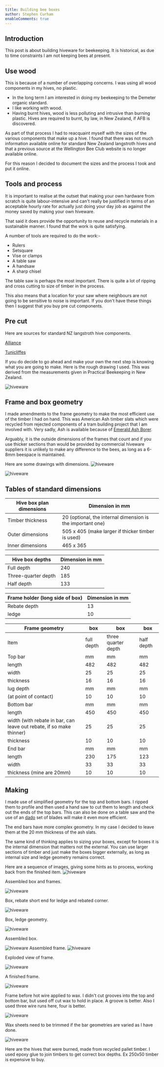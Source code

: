 ```yaml
---
title: Building bee boxes
author: Stephen Curham
enableComments: true
---
```

## Introduction
This post is about building hiveware for beekeeping. It is historical, as due to time constraints I am not keeping bees at present. 
<!--truncate-->
## Use wood
This is because of a number of overlapping concerns. 
I was using all wood components in my hives, no plastic. 

* In the long term I am interested in doing my beekeeping to the Demeter organic standard. 
* I like working with wood. 
* Having burnt hives, wood is less polluting and intrusive than burning plastic. Hives are required to burnt, by law, in New Zealand, if AFB is discovered.

As part of that process I had to reacquaint myself with the sizes of the various components that make up a hive. I found that there was not much information available online for standard New Zealand langstroth hives and that a previous source at the Wellington Bee Club website is no longer available online. 

For this reason I decided to document the sizes and the process I took and put it online.
## Tools and process
It is important to realise at the outset that making your own hardware from scratch is quite labour-intensive and can't really be justified in terms of an acceptable hourly rate for actually just doing your day job as against the money saved by making your own hiveware. 

That said it does provide the opportunity to reuse and recycle materials in a sustainable manner. I found that the work is quite satisfying. 

A number of tools are required to do the work:-

* Rulers
* Setsquare
* Vise or clamps
* A table saw
* A handsaw
* A sharp chisel

The table saw is perhaps the most important. There is quite a lot of ripping and cross cutting to size of timber in the process. 

This also means that a location for your saw where neighbours are not going to be sensitive to noise is important. If you don't have these things then I suggest that you buy pre cut components.  
## Pre cut
Here are sources for standard NZ langstroth hive components. 

[Alliance](http://beeswax.co.nz/alliance-beekeepers-woodware/)

[Tunicliffes](http://www.tunnicliffes.co.nz/bee-woodware-.html)

If you do decide to go ahead and make your own the next step is knowing what you are going to make. Here is the rough drawing I used. This was derived from the measurements given in Practical Beekeeping in New Zealand. 

![hiveware](roughboxsketch1.jpg)

## Frame and box geometry
I made amendments to the frame geometry to make the most efficient use of the timber I had on hand. This was American Ash timber slats which were recycled from rejected components of a tram building project that I am involved with. Very sadly, Ash is available because of [Emerald Ash Borer](https://www.woodworkingnetwork.com/wood-blogs/industrial-woodworker/production-industry-guest-blogs/As-Chestnut-Goes-Ash-Follows-a-Hundred-Years-Later-227585851.html).

Arguably, it is the outside dimensions of the frames that count and if you use thicker sections than would be provided by commercial hiveware suppliers it is unlikely to make any difference to the bees, as long as a 6-8mm beespace is maintained. 

Here are some drawings with dimensions. 
![hiveware](frame.png)

![hiveware](frame1.png)


## Tables of standard dimensions

Hive box plan dimensions | Dimension in mm
-----------------|---------------------------------
Timber thickness | 20 (optional, the internal dimension is the important one)
Outer dimensions | 505 x 405 (make larger if thicker timber is used)
Inner dimensions | 465 x 365

Hive box depths | Dimension in mm
-----------------|---------------------------------
Full depth | 240 
Three-quarter depth| 185 
Half depth | 133 

Frame holder (long side of box)| Dimension in mm
-----------------|---------------------------------
Rebate depth | 13
ledge | 10

Frame geometry | box | box| box 
-----------------|---------------|---|----
Item | full depth | three quarter depth | half depth
Top bar | mm | mm | mm 
length | 482 | 482 | 482 
width| 25| 25| 25 
thickness| 16 | 16 | 16 
lug depth | mm | mm | mm 
(at point of contact) | 10 | 10 | 10 
Bottom bar | mm | mm | mm 
length | 450 | 450 | 450 |
width (with rebate in bar, can leave out rebate, if so make thinner) | 25 | 25 | 25 |
thickness | 10 | 10 | 10 |
End bar | mm | mm | mm 
length | 230 | 175 | 123 |
width | 33 | 33 | 33 |
thickness (mine are 20mm) | 10 | 10 | 10 |


## Making 
I made use of simplified geometry for the top and bottom bars. I ripped them to profile and then used a hand saw to cut them to length and check out the ends of the top bars. This can also be done on a table saw and the use of an [dado](https://en.wikipedia.org/wiki/Dado_set) set of blades will make it even more efficient. 

The end bars have more complex geometry. In my case I decided to leave them at the 20 mm thickness of the ash slats. 

The same kind of thinking applies to sizing your boxes, except for boxes it is the internal dimension that matters not the external. You can use larger sections of timber and just make the boxes bigger externally, as long as internal size and ledge geometry remains correct.

Here are a sequence of images, giving some hints as to process, working back from the finished item.
![hiveware](wholebox.png)

Assembled box and frames.

![hiveware](box1.png)

Box, rebate short end for ledge and rebated corner.

![hiveware](box2.png)

Box, ledge geometry.

![hiveware](box3.png)

Assembled box.

![hiveware](framedwg1.png)
Assembled frame.
![hiveware](framedwg2.png)

Exploded view of frame.

![hiveware](beeshiveware02.jpg)

A finished frame.

![hiveware](beeshiveware02.jpg)

Frame before hot wire applied to wax. I didn't cut grooves into the top and bottom bar, but used off cut wax to hold in place. A groove is better. Also I used three wire runs here, four is better.

![hiveware](beeshiveware03.jpg)

Wax sheets need to be trimmed if the bar geometries are varied as I have done.

![hiveware](beeshiveware04.jpg)

Here are the hives that were burned, made from recycled pallet timber. I used epoxy glue to join timbers to get correct box depths. Ex 250x50 timber is expensive to buy.